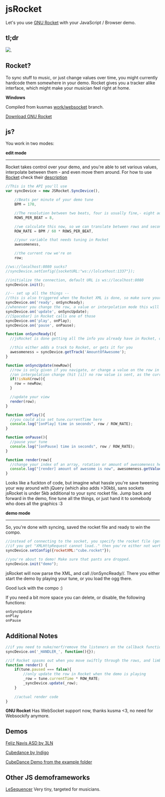 jsRocket
========
Let's you use <a href="https://github.com/kusma/rocket/">GNU Rocket</a> with your JavaScript / Browser demo.

tl;dr
-----
<a href="https://github.com/mog/jsRocket/wiki/Screenshots"><img src="https://a248.e.akamai.net/camo.github.com/ad694c41ec7eb0e454b310866e207fbd4c705d49/687474703a2f2f692e696d6775722e636f6d2f6f7a55454530592e706e67"></a>.

Rocket?
-------
To sync stuff to music, or just change values over time, you might currently hardcode them somewhere in your demo. Rocket gives you a tracker alike interface, which might make your musician feel right at home.

**Windows**

Compiled from kusmas <a href="https://github.com/kusma/rocket/commit/0a7d3822bbe054fc718ffca9b1b374d43b9eddce">work/websocket</a> branch.

<a href="https://github.com/mog/jsRocket/raw/RocketWebsocket/bin-windows/sync_editor.exe">Download GNU Rocket</a>


js?
---
You work in two modes:

**edit mode**
- - - - - - -
Rocket takes control over your demo, and you're able to set various values, interpolate between them - and even move them around.
For how to use <a href="https://github.com/kusma/rocket/">Rocket</a> check their <a href="https://github.com/kusma/rocket/blob/master/README">description</a>

```js
//This is the API you'll use
var syncDevice = new JSRocket.SyncDevice(),

    //Beats per minute of your demo tune
    BPM = 170,

    //The resolution between two beats, four is usually fine,- eight adds a bit more finer control
    ROWS_PER_BEAT = 8,

    //we calculate this now, so we can translate between rows and seconds later on
    ROW_RATE = BPM / 60 * ROWS_PER_BEAT,

    //your variable that needs tuning in Rocket
    awesomeness,

    //the current row we're on
    row;

//ws://localhost:8080 sucks?
//syncDevice.setConfig({socketURL:"ws://lolcathost:1337"});

//initialize the connection, default URL is ws://localhost:8080
syncDevice.init();

//-- set up all the things --
//this is also triggered when the Rocket XML is done, so make sure your ogg is ready
syncDevice.on('ready', onSyncReady);
//whenever you change the row, a value or interpolation mode this will get called
syncDevice.on('update', onSyncUpdate);
//[Spacebar] in Rocket calls one of those
syncDevice.on('play', onPlay);
syncDevice.on('pause', onPause);

function onSyncReady(){
  //jsRocket is done getting all the info you already have in Rocket, or is done parsing the .rocket file

  //this either adds a track to Rocket, or gets it for you
  awesomeness = syncDevice.getTrack('AmountOfAwesome');
}

function onSyncUpdate(newRow){
  //row is only given if you navigate, or change a value on the row in Rocket
  //on interpolation change (hit [i]) no row value is sent, as the current there is the upper row of your block
  if(!isNaN(row)){
    row = newRow;
  }

  //update your view
  render(row);
}

function onPlay(){
  //you could also set tune.currentTime here
  console.log("[onPlay] time in seconds", row / ROW_RATE);
}

function onPause(){
  //pause your tune
  console.log("[onPause] time in seconds", row / ROW_RATE);
}

function render(row){
  //change your index of an array, rotation or amount of awesomeness here
  console.log("[render] amount of awesome is now", awesomeness.getValue(row));
}
```
Looks like a fuckton of code, but imagine what hassle you're save tweening your way around with jQuery (which also adds >30kb), sans sockets jsRocket is under 5kb additional to your sync rocket file.
Jump back and forward in the demo, fine tune all the things, or just hand it to somebody who does all the graphics :3

**demo mode**
- - - - - - -
So, you're done with syncing, saved the rocket file and ready to win the compo.

```js
//instead of connecting to the socket, you specify the rocket file (getConfig() works btw)
//if you get "XMLHttpRequest cannot load.." then you're either not working on localhost, or are missing --allow-file-access-from-files as parameter for Chrome
syncDevice.setConfig({rocketXML:"cube.rocket"});

//you're about to demo! Make sure that pants are dropped.
syncDevice.init("demo");
```

jsRocket will now parse the XML, and call //onSyncReady//.
There you either start the demo by playing your tune, or you load the ogg there.

Good luck with the compo :)

If you need a bit more space you can delete, or disable, the following functions:
```js
onSyncUpdate
onPlay
onPause
```

Additional Notes
----------------

```js
//if you need to nuke/nerf/remove the listeners on the callback functions do this:
syncDevice.on('_HANDLER_', function(){});
```

```js
//if Rocket spasms out when you move swiftly through the rows, and limbos between some rows
function render() {
    if(tune.paused === false){
        //only update the row in Rocket when the demo is playing
        _row = tune.currentTime * ROW_RATE;
        _syncDevice.update(_row);
    }
    
    //actual render code
}
```

**GNU Rocket**
Has WebSocket support now, thanks kusma <3, no need for Websockify anymore.

Demos
----------------
<a href="http://pouet.net/prod.php?which=60815">Feliz Navis ASD by 3LN</a>

<a href="http://pouet.net/prod.php?which=61269">Cubedance by Indigo</a>

<a href="http://plnkr.co/edit/uQO1MTeCLIoVLYbo0zim?p=preview">CubeDance Demo from the example folder</a>

Other JS demoframeworks
---------------------
<a href="https://github.com/kaneel/LeSequencer">LeSequencer</a> Very tiny, targeted for musicians. 
